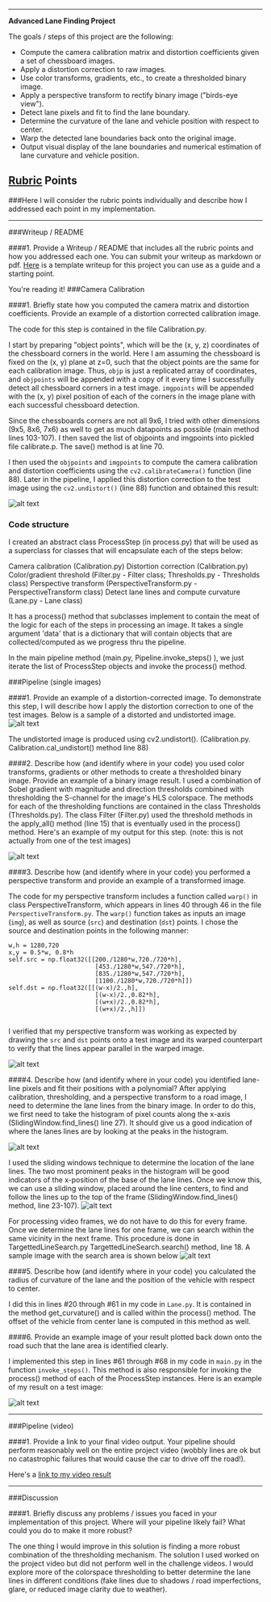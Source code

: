 
---

**Advanced Lane Finding Project**

The goals / steps of this project are the following:

* Compute the camera calibration matrix and distortion coefficients given a set of chessboard images.
* Apply a distortion correction to raw images.
* Use color transforms, gradients, etc., to create a thresholded binary image.
* Apply a perspective transform to rectify binary image ("birds-eye view").
* Detect lane pixels and fit to find the lane boundary.
* Determine the curvature of the lane and vehicle position with respect to center.
* Warp the detected lane boundaries back onto the original image.
* Output visual display of the lane boundaries and numerical estimation of lane curvature and vehicle position.

[//]: # (Image References)

[image1]: ./examples/undistort_output.png "Undistorted"
[image2]: ./examples/vis-Calibrate-undistort.png "Road Transformed"
[image3]: ./examples/vis-Filter.jpg "Binary Example"
[image4]: ./examples/vis-PerspectiveTransform-src.png "Warp Example"
[image5]: ./examples/vis-SlidingWindow-histogram.png "Histogram peaks"
[image7]: ./examples/vis-SlidingWindow-fitline.png "Fitline"
[image8]: ./examples/vis-TargettedLineSearch-fitline.png "Search area"
[image6]: ./examples/example_output.jpg "Output"
[video1]: ./project_video.mp4 "Video" 

## [Rubric](https://review.udacity.com/#!/rubrics/571/view) Points
###Here I will consider the rubric points individually and describe how I addressed each point in my implementation.  

---
###Writeup / README

####1. Provide a Writeup / README that includes all the rubric points and how you addressed each one.  You can submit your writeup as markdown or pdf.  [Here](https://github.com/udacity/CarND-Advanced-Lane-Lines/blob/master/writeup_template.md) is a template writeup for this project you can use as a guide and a starting point.  

You're reading it!
###Camera Calibration

####1. Briefly state how you computed the camera matrix and distortion coefficients. Provide an example of a distortion corrected calibration image.

The code for this step is contained in the file Calibration.py.

I start by preparing "object points", which will be the (x, y, z) coordinates of the chessboard corners in the world. Here I am assuming the chessboard is fixed on the (x, y) plane at z=0, such that the object points are the same for each calibration image.  Thus, `objp` is just a replicated array of coordinates, and `objpoints` will be appended with a copy of it every time I successfully detect all chessboard corners in a test image.  `imgpoints` will be appended with the (x, y) pixel position of each of the corners in the image plane with each successful chessboard detection.  

Since the chessboards corners are not all 9x6, I tried with other dimensions (9x5, 8x6, 7x6) as well to get as much datapoints as possible (main method lines 103-107). I then saved the list of objpoints and imgpoints into pickled file calibrate.p. The save() method is at line 70.

I then used the `objpoints` and `imgpoints` to compute the camera calibration and distortion coefficients using the `cv2.calibrateCamera()` function (line 88).    Later in the pipeline, I applied this distortion correction to the test image using the `cv2.undistort()` (line 88) function and obtained this result: 

![alt text][image1]

### Code structure ###

I created an abstract class ProcessStep (in process.py) that will be used as a superclass for classes that will encapsulate each of the steps below:

Camera calibration (Calibration.py)
Distortion correction (Calibration.py)
Color/gradient threshold (Filter.py - Filter class; Thresholds.py - Thresholds class)
Perspective transform (PerspectiveTransform.py - PerspectiveTransform class)
Detect lane lines and compute curvature (Lane.py - Lane class)

It has a process() method that subclasses implement to contain the meat of the logic for each of the steps in processing an image.  It takes a single argument 'data' that is a dictionary that will contain objects that are collected/computed as we progress thru the pipeline.   

In the main pipeline method (main.py, Pipeline.invoke_steps() ), we just iterate the list of ProcessStep objects and invoke the process() method.

###Pipeline (single images)

####1. Provide an example of a distortion-corrected image.
To demonstrate this step, I will describe how I apply the distortion correction to one of the test images. Below is a sample of a distorted and undistorted image.
![alt text][image2]

The undistorted image is produced using cv2.undistort().  (Calibration.py. Calibration.cal_undistort() method line 88)

####2. Describe how (and identify where in your code) you used color transforms, gradients or other methods to create a thresholded binary image.  Provide an example of a binary image result.
I used a combination of Sobel gradient with magnitude and direction thresholds combined with thresholding the S-channel for the image's HLS colorspace.  The methods for each of the thresholding functions are contained in the class Thresholds (Thresholds.py).  The class Filter (Filter.py) used the threshold methods in the apply_all() method (line 15) that is eventually used in the process() method.  Here's an example of my output for this step.  (note: this is not actually from one of the test images)

![alt text][image3]

####3. Describe how (and identify where in your code) you performed a perspective transform and provide an example of a transformed image.

The code for my perspective transform includes a function called `warp()` in class PerspectiveTransform, which appears in lines 40 through 46 in the file `PerspectiveTransform.py`.  The `warp()` function takes as inputs an image (`img`), as well as source (`src`) and destination (`dst`) points.  I chose the source and destination points in the following manner:

```
w,h = 1280,720
x,y = 0.5*w, 0.8*h
self.src = np.float32([[200./1280*w,720./720*h],
						[453./1280*w,547./720*h],
						[835./1280*w,547./720*h],
						[1100./1280*w,720./720*h]])
self.dst = np.float32([[(w-x)/2.,h],
						[(w-x)/2.,0.82*h],
						[(w+x)/2.,0.82*h],
						[(w+x)/2.,h]])


```


I verified that my perspective transform was working as expected by drawing the `src` and `dst` points onto a test image and its warped counterpart to verify that the lines appear parallel in the warped image.

![alt text][image4]

####4. Describe how (and identify where in your code) you identified lane-line pixels and fit their positions with a polynomial?
After applying calibration, thresholding, and a perspective transform to a road image, I need to determine the lane lines from the binary image. In order to do this, we first need to take the histogram of pixel counts along the x-axis (SlidingWindow.find_lines() line 27).  It should give us a good indication of where the lanes lines are by looking at the peaks in the histogram.

![alt text][image5]

I used the sliding windows technique to determine the location of the lane lines. 
The two most prominent peaks in the histogram will be good indicators of the x-position of the base of the lane lines. Once we know this, we can use a sliding window, placed around the line centers, to find and follow the lines up to the top of the frame (SlidingWindow.find_lines() method, line 23-107).
![alt text][image7]

For processing video frames, we do not have to do this for every frame.  Once we determine the lane lines for one frame, we can search within the same vicinity in the next frame.  This procedure is done in TargettedLineSearch.py TargettedLineSearch.search() method, line 18. A sample image with the search area is shown below
![alt text][image8]

####5. Describe how (and identify where in your code) you calculated the radius of curvature of the lane and the position of the vehicle with respect to center.

I did this in lines #20 through #61 in my code in `Lane.py`.  It is contained in the method get_curvature() and is called within the process() method.  The offset of the vehicle from center lane is computed in this method as well.

####6. Provide an example image of your result plotted back down onto the road such that the lane area is identified clearly.

I implemented this step in lines #61 through #68 in my code in `main.py` in the function `invoke_steps()`.  This method is also responsible for invoking the process() method of each of the ProcessStep instances. Here is an example of my result on a test image:

![alt text][image6]

---

###Pipeline (video)

####1. Provide a link to your final video output.  Your pipeline should perform reasonably well on the entire project video (wobbly lines are ok but no catastrophic failures that would cause the car to drive off the road!).

Here's a [link to my video result](./my-project_video.mp4)

---

###Discussion

####1. Briefly discuss any problems / issues you faced in your implementation of this project.  Where will your pipeline likely fail?  What could you do to make it more robust?

The one thing I would improve in this solution is finding a more robust combination of the thresholding mechanism.  The solution I used worked on the project video but did not perform well in the challenge videos.  I would explore more of the colorspace thresholding to better determine the lane lines in different conditions (fake lines due to shadows / road imperfections, glare, or reduced image clarity due to weather).  

